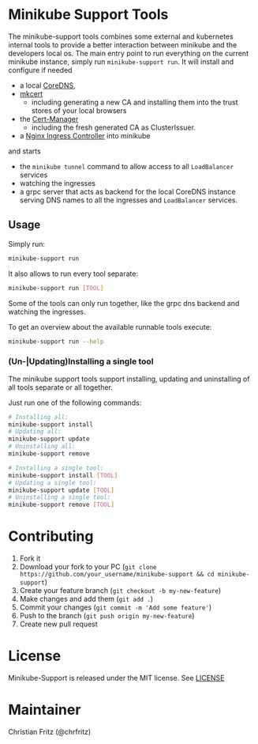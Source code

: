 # Minikube Support Tools

The minikube-support tools combines some external and kubernetes internal tools to provide a better interaction between 
minikube and the developers local os.
The main entry point to run everything on the current minikube instance, simply run `minikube-support run`.
It will install and configure if needed

- a local [CoreDNS](https://coredns.io/),
- [mkcert](https://github.com/FiloSottile/mkcert) 
  - including generating a new CA and installing them into the trust stores of your local browsers
- the [Cert-Manager](https://github.com/jetstack/cert-manager)
  - including the fresh generated CA as ClusterIssuer. 
- a [Nginx Ingress Controller](https://kubernetes.github.io/ingress-nginx/) into minikube

and starts

- the `minikube tunnel` command to allow access to all `LoadBalancer` services
- watching the ingresses
- a grpc server that acts as backend for the local CoreDNS instance serving DNS names to all the ingresses and `LoadBalancer` services.

## Usage

Simply run:

```bash 
minikube-support run
```

It also allows to run every tool separate:
```bash
minikube-support run [TOOL]
```

Some of the tools can only run together, like the grpc dns backend and watching the ingresses.

To get an overview about the available runnable tools execute:
```bash
minikube-support run --help
```

### (Un-|Updating)Installing a single tool

The minikube support tools support installing, updating and uninstalling of all tools separate or all together.

Just run one of the following commands:

```bash
# Installing all:
minikube-support install
# Updating all:
minikube-support update
# Uninstalling all:
minikube-support remove

# Installing a single tool:
minikube-support install [TOOL]
# Updating a single tool:
minikube-support update [TOOL]
# Uninstalling a single tool:
minikube-support remove [TOOL]
```

# Contributing

1. Fork it
2. Download your fork to your PC (`git clone https://github.com/your_username/minikube-support && cd minikube-support`)
3. Create your feature branch (`git checkout -b my-new-feature`)
4. Make changes and add them (`git add .`)
5. Commit your changes (`git commit -m 'Add some feature'`)
6. Push to the branch (`git push origin my-new-feature`)
7. Create new pull request

# License

Minikube-Support is released under the MIT license. See [LICENSE](https://github.com/chr-fritz/minikube-support/blob/master/LICENSE)

# Maintainer

Christian Fritz (@chrfritz)